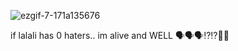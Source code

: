 
![ezgif-7-171a135676](https://github.com/joshumagic/joshumagic/assets/149677787/079ccbd6-2fe0-4897-b4cd-8389dcdf669e)

if lalali has 0 haters.. im alive and WELL 🗣️🗣️🗣️⁉️⁉️🤣🤣





